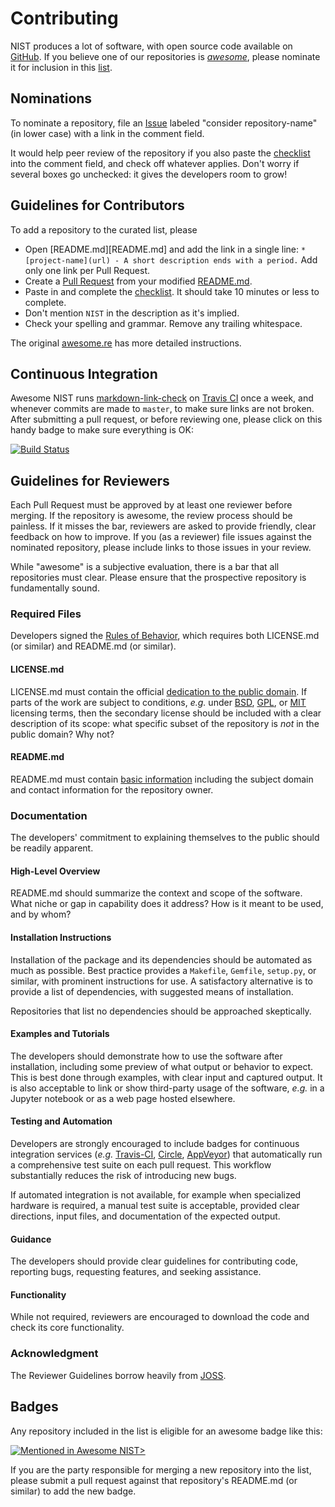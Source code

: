 # Contributing

NIST produces a lot of software, with open source code available
on [GitHub][_usng]. If you believe one of our repositories is
[*awesome*](AWESOME.md), please nominate it for inclusion in this
[list][_awsm].

## Nominations

To nominate a repository, file an [Issue][_issu] labeled "consider
repository-name" (in lower case) with a link in the comment field.

It would help peer review of the repository if you also paste the
[checklist](AWESOME.md) into the comment field, and check off
whatever applies. Don't worry if several boxes go unchecked:
it gives the developers room to grow!

## Guidelines for Contributors

To add a repository to the curated list, please

* Open [README.md][README.md] and add the link in a single line:
  `* [project-name](url) - A short description ends with a period.`
  Add only one link per Pull Request.
* Create a [Pull Request][_plrq] from your modified [README.md](README.md).
* Paste in and complete the [checklist](AWESOME.md). It should take
  10 minutes or less to complete.
* Don't mention `NIST` in the description as it's implied.
* Check your spelling and grammar. Remove any trailing whitespace.

The original [awesome.re][_awre] has more detailed instructions.

## Continuous Integration

Awesome NIST runs [markdown-link-check][_mdlc] on [Travis CI][_trvs]
once a week, and whenever commits are made to `master`, to make sure
links are not broken. After submitting a pull request, or before reviewing
one, please click on this handy badge to make sure everything is OK:

[![Build Status](https://travis-ci.org/usnistgov/awesome-nist.svg?branch=master)][_awci]

## Guidelines for Reviewers

Each Pull Request must be approved by at least one reviewer before merging.
If the repository is awesome, the review process should be painless. If it
misses the bar, reviewers are asked to provide friendly, clear feedback on
how to improve. If you (as a reviewer) file issues against the nominated
repository, please include links to those issues in your review.

While "awesome" is a subjective evaluation, there is a bar that all repositories
must clear. Please ensure that the prospective repository is fundamentally sound.

### Required Files

Developers signed the [Rules of Behavior][_grob], which requires both
LICENSE.md (or similar) and README.md (or similar).

#### LICENSE.md

LICENSE.md must contain the official [dedication to the public domain][_pub].
If parts of the work are subject to conditions, *e.g.* under [BSD][_bsd], [GPL][_gpl],
or [MIT][_mit] licensing terms, then the secondary license should be included
with a clear description of its scope: what specific subset of the repository
is *not* in the public domain? Why not?

#### README.md

README.md must contain [basic information][_gprg] including the
subject domain and contact information for the repository owner.

### Documentation

The developers' commitment to explaining themselves to the public should
be readily apparent.

#### High-Level Overview

README.md should summarize the context and scope of the software.
What niche or gap in capability does it address? How is it meant
to be used, and by whom?

#### Installation Instructions

Installation of the package and its dependencies should be automated
as much as possible. Best practice provides a `Makefile`, `Gemfile`,
`setup.py`, or similar, with prominent instructions for use. A satisfactory
alternative is to provide a list of dependencies, with suggested means
of installation.

Repositories that list no dependencies should be approached skeptically.

#### Examples and Tutorials

The developers should demonstrate how to use the software after installation,
including some preview of what output or behavior to expect. This is best
done through examples, with clear input and captured output. It is also
acceptable to link or show third-party usage of the software, *e.g.* in
a Jupyter notebook or as a web page hosted elsewhere.

#### Testing and Automation

Developers are strongly encouraged to include badges for continuous integration
services (*e.g.* [Travis-CI][_trvs], [Circle][_crcl], [AppVeyor][_appv]) that
automatically run a comprehensive test suite on each pull request. This
workflow substantially reduces the risk of introducing new bugs.

If automated integration is not available, for example when specialized
hardware is required, a manual test suite is acceptable, provided
clear directions, input files, and documentation of the expected output.

#### Guidance

The developers should provide clear guidelines for contributing code,
reporting bugs, requesting features, and seeking assistance.

#### Functionality

While not required, reviewers are encouraged to download the code and
check its core functionality.

### Acknowledgment

The Reviewer Guidelines borrow heavily from [JOSS][_joss].

## Badges

Any repository included in the list is eligible for an awesome badge like this:

[![Mentioned in Awesome NIST>](https://awesome.re/mentioned-badge.svg)][_awsm]

If you are the party responsible for merging a new repository into the list,
please submit a pull request against that repository's README.md (or similar)
to add the new badge.

<!--References-->
[_appv]: https://www.appveyor.com/
[_awci]: https://travis-ci.org/usnistgov/awesome-nist
[_awre]: https://github.com/sindresorhus/awesome/blob/master/contributing.md
[_awsm]: https://github.com/usnistgov/awesome-nist
[_crcl]: https://circleci.com/
[_copy]: https://www.govinfo.gov/content/pkg/USCODE-2014-title17/pdf/USCODE-2014-title17-chap1-sec105.pdf
[_gprg]: http://odiwiki.nist.gov/ODI/GitHubFAQ#Public_Repository_Guidelines
[_grob]: http://odiwiki.nist.gov/pub/ODI/GitHub/GitHub_ROBv5.pdf
[_issu]: https://github.com/usnistgov/awesome-nist/issues
[_joss]: https://joss.theoj.org/about#reviewer_guidelines
[_mdlc]: https://www.npmjs.com/package/markdown-link-check
[_plrq]: https://github.com/usnistgov/awesome-nist/pulls
[_trvs]: https://travis-ci.org/
[_usng]: https://github.com/usnistgov

<!--Licenses-->
[_bsd]: https://opensource.org/licenses/BSD-3-Clause
[_gpl]: https://opensource.org/licenses/gpl-license
[_mit]: https://opensource.org/licenses/MIT
[_pub]: https://inet.nist.gov/adlp/copyright-fair-use-licensing-statements-srd-data-software#software
